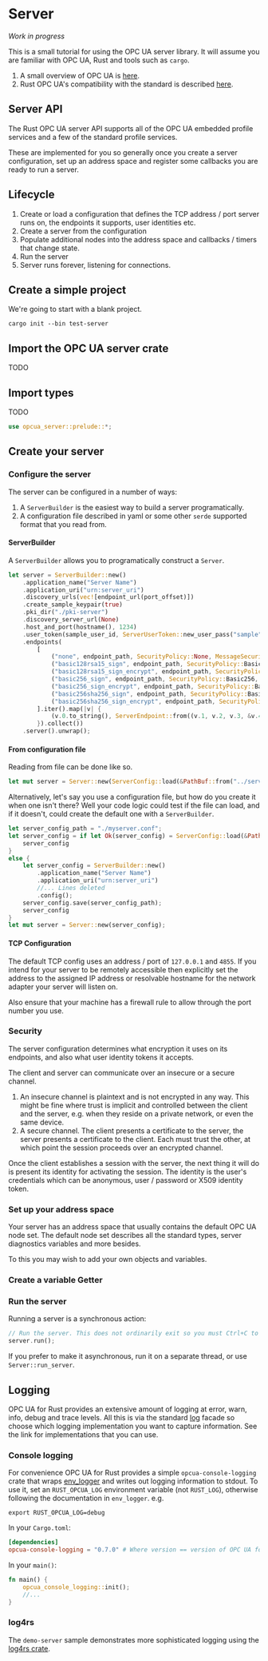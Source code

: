 # Server

_Work in progress_

This is a small tutorial for using the OPC UA server library. It will assume you are familiar with OPC UA,
Rust and tools such as `cargo`.

1. A small overview of OPC UA is [here](./opc_ua_overview.md).
2. Rust OPC UA's compatibility with the standard is described [here](./compatibility.md). 

## Server API

The Rust OPC UA server API supports all of the OPC UA embedded profile services and a few of the standard profile
services. 

These are implemented for you so generally once you create a server configuration,
set up an address space and register some callbacks you are ready to run a server.

## Lifecycle

1. Create or load a configuration that defines the TCP address / port server runs on, the endpoints it supports, user identities etc.
2. Create a server from the configuration
3. Populate additional nodes into the address space and callbacks / timers that change state.
4. Run the server
5. Server runs forever, listening for connections.

## Create a simple project

We're going to start with a blank project. 

```
cargo init --bin test-server
```

## Import the OPC UA server crate

TODO

## Import types

TODO

```rust
use opcua_server::prelude::*;
```

## Create your server

### Configure the server

The server can be configured in a number of ways:

1. A `ServerBuilder` is the easiest way to build a server programatically.
2. A configuration file described in yaml or some other `serde` supported format that you read from.

#### ServerBuilder

A `ServerBuilder` allows you to programatically construct a `Server`.

```rust
let server = ServerBuilder::new()
    .application_name("Server Name")
    .application_uri("urn:server_uri")
    .discovery_urls(vec![endpoint_url(port_offset)])
    .create_sample_keypair(true)
    .pki_dir("./pki-server")
    .discovery_server_url(None)
    .host_and_port(hostname(), 1234)
    .user_token(sample_user_id, ServerUserToken::new_user_pass("sample", "sample1"))
    .endpoints(
        [
            ("none", endpoint_path, SecurityPolicy::None, MessageSecurityMode::None, &user_token_ids),
            ("basic128rsa15_sign", endpoint_path, SecurityPolicy::Basic128Rsa15, MessageSecurityMode::Sign, &user_token_ids),
            ("basic128rsa15_sign_encrypt", endpoint_path, SecurityPolicy::Basic128Rsa15, MessageSecurityMode::SignAndEncrypt, &user_token_ids),
            ("basic256_sign", endpoint_path, SecurityPolicy::Basic256, MessageSecurityMode::Sign, &user_token_ids),
            ("basic256_sign_encrypt", endpoint_path, SecurityPolicy::Basic256, MessageSecurityMode::SignAndEncrypt, &user_token_ids),
            ("basic256sha256_sign", endpoint_path, SecurityPolicy::Basic256Sha256, MessageSecurityMode::Sign, &user_token_ids),
            ("basic256sha256_sign_encrypt", endpoint_path, SecurityPolicy::Basic256Sha256, MessageSecurityMode::SignAndEncrypt, &user_token_ids),
        ].iter().map(|v| {
            (v.0.to_string(), ServerEndpoint::from((v.1, v.2, v.3, &v.4[..])))
        }).collect())
    .server().unwrap();
```

#### From configuration file

Reading from file can be done like so.

```rust
let mut server = Server::new(ServerConfig::load(&PathBuf::from("../server.conf")).unwrap());
```

Alternatively, let's say you use a configuration file, but how do you create it when one isn't there? Well your code 
logic could test if the file can load, and if it doesn't, could create the default one with a `ServerBuilder`.

```rust
let server_config_path = "./myserver.conf";
let server_config = if let Ok(server_config) = ServerConfig::load(&PathBuf::from(server_config_path))) {
    server_config
}
else {
    let server_config = ServerBuilder::new()
        .application_name("Server Name")
        .application_uri("urn:server_uri")
        //... Lines deleted
        .config();
    server_config.save(server_config_path);
    server_config
}
let mut server = Server::new(server_config);
```

#### TCP Configuration

The default TCP config uses an address / port of `127.0.0.1` and `4855`. If you intend for your server
to be remotely accessible then explicitly set the address to the assigned IP address or resolvable hostname for the network
adapter your server will listen on.

Also ensure that your machine has a firewall rule to allow through the port number you use. 

### Security

The server configuration determines what encryption it uses on its endpoints, and also what user identity tokens
it accepts.

The client and server can communicate over an insecure or a secure channel. 

1. An insecure channel is plaintext and is not encrypted in any way. This might be fine where trust is implicit and
controlled between the client and the server, e.g. when they reside on a private network, or even the same device. 
2. A secure channel. The client presents a certificate to the server, the server presents a certificate to the client.
Each must trust the other, at which point the session proceeds over an encrypted channel.

Once the client establishes a session with the server, the next thing it will do is present its identity for activating
the session. The identity is the user's credentials which can be anonymous, user / password or X509 identity token.

### Set up your address space

Your server has an address space that usually contains the default OPC UA node set. The default node set describes
all the standard types, server diagnostics variables and more besides.

To this you may wish to add your own objects and variables.

### Create a variable Getter

### Run the server

Running a server is a synchronous action:

```rust
// Run the server. This does not ordinarily exit so you must Ctrl+C to terminate
server.run();
```

If you prefer to make it asynchronous, run it on a separate thread, or use `Server::run_server`.

## Logging

OPC UA for Rust provides an extensive amount of logging at error, warn, info, debug and trace levels. All this is via
the standard [log](https://docs.rs/log/0.4.8/log/) facade so choose which logging implementation you want 
to capture information. See the link for implementations that you can use.

### Console logging

For convenience OPC UA for Rust provides a simple `opcua-console-logging` crate that wraps [env_logger](https://docs.rs/env_logger/0.6.2/env_logger/)
and writes out logging information to stdout. To use it, set an `RUST_OPCUA_LOG` environment variable (not `RUST_LOG`),
otherwise following the documentation in `env_logger`. e.g.

```shell script
export RUST_OPCUA_LOG=debug
```

In your `Cargo.toml`:

```toml
[dependencies]
opcua-console-logging = "0.7.0" # Where version == version of OPC UA for Rust
```

In your `main()`:

```rust
fn main() {
    opcua_console_logging::init();
    //...
}
```

### log4rs
 
The `demo-server` sample demonstrates more sophisticated logging using the [log4rs crate](https://github.com/sfackler/log4rs).
